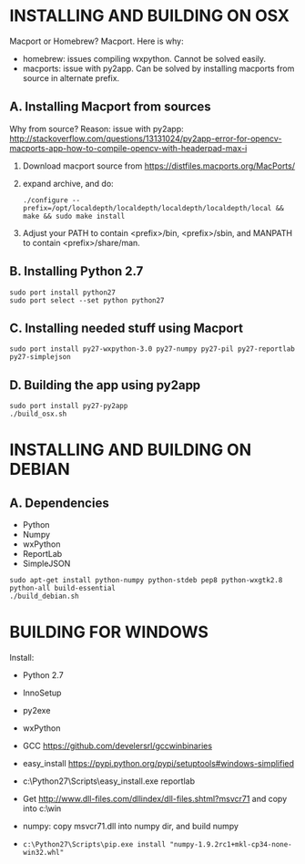 # INSTALLING AND BUILDING ON OSX

Macport or Homebrew? Macport. Here is why:
- homebrew: issues compiling wxpython. Cannot be solved easily.
- macports: issue with py2app. Can be solved by installing macports from source in alternate prefix.


## A. Installing Macport from sources

Why from source? Reason: issue with py2app:
http://stackoverflow.com/questions/13131024/py2app-error-for-opencv-macports-app-how-to-compile-opencv-with-headerpad-max-i

1. Download macport source from https://distfiles.macports.org/MacPorts/
2. expand archive, and do:

   ``./configure --prefix=/opt/localdepth/localdepth/localdepth/localdepth/local && make && sudo make install``
3. Adjust your PATH to contain \<prefix\>/bin, \<prefix\>/sbin, and MANPATH to contain \<prefix\>/share/man.


## B. Installing Python 2.7

```
sudo port install python27
sudo port select --set python python27
```

## C. Installing needed stuff using Macport

```
sudo port install py27-wxpython-3.0 py27-numpy py27-pil py27-reportlab py27-simplejson
```

## D. Building the app using py2app

```
sudo port install py27-py2app
./build_osx.sh
```


# INSTALLING AND BUILDING ON DEBIAN

## A. Dependencies

- Python
- Numpy
- wxPython
- ReportLab
- SimpleJSON

```
sudo apt-get install python-numpy python-stdeb pep8 python-wxgtk2.8 python-all build-essential
./build_debian.sh
```


# BUILDING FOR WINDOWS

Install:
- Python 2.7
- InnoSetup
- py2exe
- wxPython

- GCC https://github.com/develersrl/gccwinbinaries
- easy_install https://pypi.python.org/pypi/setuptools#windows-simplified
- c:\Python27\Scripts\easy_install.exe reportlab

- Get http://www.dll-files.com/dllindex/dll-files.shtml?msvcr71
  and copy into c:\win

- numpy: copy msvcr71.dll into numpy dir, and build numpy
- ``c:\Python27\Scripts\pip.exe install "numpy-1.9.2rc1+mkl-cp34-none-win32.whl"``
